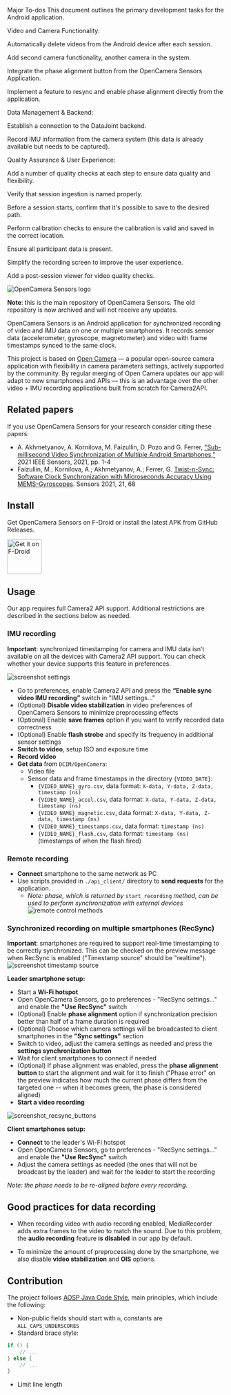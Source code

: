Major To-dos
This document outlines the primary development tasks for the Android application.

Video and Camera Functionality:

Automatically delete videos from the Android device after each session.

Add second camera functionality, another camera in the system.

Integrate the phase alignment button from the OpenCamera Sensors Application.

Implement a feature to resync and enable phase alignment directly from the application.

Data Management & Backend:

Establish a connection to the DataJoint backend.

Record IMU information from the camera system (this data is already available but needs to be captured).

Quality Assurance & User Experience:

Add a number of quality checks at each step to ensure data quality and flexibility.

Verify that session ingestion is named properly.

Before a session starts, confirm that it's possible to save to the desired path.

Perform calibration checks to ensure the calibration is valid and saved in the correct location.

Ensure all participant data is present.

Simplify the recording screen to improve the user experience.

Add a post-session viewer for video quality checks.



![OpenCamera Sensors logo](https://imgur.com/7qjCtgp.png)

**Note**: this is the main repository of OpenCamera Sensors. The old repository is now archived and
will not receive any updates.

OpenCamera Sensors is an Android application for synchronized recording of video and IMU data on one
or multiple smartphones. It records sensor data (accelerometer, gyroscope, magnetometer) and video
with frame timestamps synced to the same clock.

This project is based on [Open Camera](https://opencamera.org.uk/) — a popular open-source camera
application with flexibility in camera parameters settings, actively supported by the community. By
regular merging of Open Camera updates our app will adapt to new smartphones and APIs — this is an
advantage over the other video + IMU recording applications built from scratch for Camera2API.

## Related papers

If you use OpenCamera Sensors for your research consider citing these papers:

- A. Akhmetyanov, A. Kornilova, M. Faizullin, D. Pozo and G. Ferrer, ["Sub-millisecond Video Synchronization of Multiple
  Android Smartphones,"](https://doi.org/10.1109/SENSORS47087.2021.9639782) 2021 IEEE Sensors, 2021, pp. 1-4
- Faizullin, M.; Kornilova, A.; Akhmetyanov, A.; Ferrer, G. [Twist-n-Sync: Software Clock Synchronization with
  Microseconds Accuracy Using MEMS-Gyroscopes](https://doi.org/10.3390/s21010068). Sensors 2021, 21, 68

## Install

Get OpenCamera Sensors on F-Droid or install the latest APK from GitHub Releases.

[<img src="https://fdroid.gitlab.io/artwork/badge/get-it-on.png"
alt="Get it on F-Droid"
height="80">](https://f-droid.org/packages/com.opencamera_sensors.app/)

## Usage

Our app requires full Camera2 API support. Additional restrictions are described in the sections
below as needed.

### IMU recording

**Important**: synchronized timestamping for camera and IMU data isn’t available on all the
devices with Camera2 API support. You can check whether your device supports this feature in
preferences.

![screenshot settings](https://imgur.com/Md2O0sO.png)

- Go to preferences, enable Camera2 API and press the **“Enable sync video IMU recording”** switch
  in "IMU settings..."
- (Optional) **Disable video stabilization** in video preferences of OpenCamera Sensors to minimize
  preprocessing effects
- (Optional) Enable **save frames** option if you want to verify recorded data correctness
- (Optional) Enable **flash strobe** and specify its frequency in additional sensor settings
- **Switch to video**, setup ISO and exposure time
- **Record video**
- **Get data** from ```DCIM/OpenCamera```:
    - Video file
    - Sensor data and frame timestamps in the directory ```{VIDEO_DATE}```:
        - ```{VIDEO_NAME}_gyro.csv```, data format: ```X-data, Y-data, Z-data, timestamp (ns)```
        - ```{VIDEO_NAME}_accel.csv```, data format: ```X-data, Y-data, Z-data, timestamp (ns)```
        - ```{VIDEO_NAME}_magnetic.csv```, data format: ```X-data, Y-data, Z-data, timestamp (ns)```
        - ```{VIDEO_NAME}_timestamps.csv```, data format: ```timestamp (ns)```
        - ```{VIDEO_NAME}_flash.csv```, data format: ```timestamp (ns)``` (timestamps of when the
          flash fired)

### Remote recording

- **Connect** smartphone to the same network as PC
- Use scripts provided in ```./api_client/``` directory to **send requests** for the application.
    - *Note: phase, which is returned by* ```start_recording``` *method, can be used to perform
      synchronization with external devices*
      ![remote control methods](https://www.websequencediagrams.com/files/render?link=6txhpHrdgaebT4DYz2C3SaEQjHM1esYDkJZJvPZcgCJHbRAg3c8hqcJYgOmGirze)

### Synchronized recording on multiple smartphones (RecSync)

**Important**: smartphones are required to support real-time timestamping to be correctly
synchronized. This can be checked on the preview message when RecSync is enabled ("Timestamp source"
should be "realtime").
![screenshot timestamp source](https://imgur.com/vQHufyV.png)

**Leader smartphone setup:**

- Start a **Wi-Fi hotspot**
- Open OpenCamera Sensors, go to preferences - "RecSync settings..." and enable the **"Use
  RecSync"** switch
- (Optional) Enable **phase alignment** option if synchronization precision better than half of a
  frame duration is required
- (Optional) Choose which camera settings will be broadcasted to client smartphones in the **"Sync
  settings"** section
- Switch to video, adjust the camera settings as needed and press the **settings synchronization
  button**
- Wait for client smartphones to connect if needed
- (Optional) If phase alignment was enabled, press the **phase alignment button** to start the
  alignment and wait for it to finish ("Phase error" on the preview indicates how much the current
  phase differs from the targeted one -- when it becomes green, the phase is considered aligned)
- **Start a video recording**

![screenshot_recsync_buttons](https://i.imgur.com/iQS8zpc.png)

**Client smartphones setup:**

- **Connect** to the leader's Wi-Fi hotspot
- Open OpenCamera Sensors, go to preferences - "RecSync settings..." and enable the **"Use
  RecSync"** switch
- Adjust the camera settings as needed (the ones that will not be broadcast by the leader) and wait
  for the leader to start the recording

_Note: the phase needs to be re-aligned before every recording._

## Good practices for data recording

- When recording video with audio recording enabled, MediaRecorder adds extra frames to the video to
  match the sound. Due to this problem, the **audio recording** feature **is disabled** in our app
  by default.

- To minimize the amount of preprocessing done by the smartphone, we also disable **video
  stabilization** and **OIS** options.

## Contribution

The project follows [AOSP Java Code Style](https://source.android.com/setup/contribute/code-style),
main principles, which include the following:

- Non-public fields should start with ```m```, constants are ```ALL_CAPS_UNDERSCORES```
- Standard brace style:

```java
if () {
    // ...
} else {
    // ...
}
```

- Limit line length
